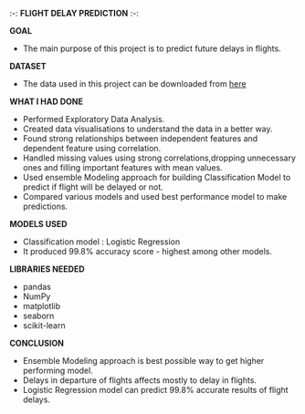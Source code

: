 :-: **FLIGHT DELAY PREDICTION** :-:

**GOAL** 
- The main purpose of this project is to predict future delays in flights.

**DATASET**
- The data used in this project can be downloaded from [here](https://www.kaggle.com/usdot/flight-delays?select=flights.csv)

**WHAT I HAD DONE**
- Performed Exploratory Data Analysis.
- Created data visualisations to understand the data in a better way.
- Found strong relationships between independent features and dependent feature using correlation.
- Handled missing values using strong correlations,dropping unnecessary ones and filling important features with mean values.
- Used ensemble Modeling approach for building Classification Model to predict if flight will be delayed or not.
- Compared various models and used best performance model to make predictions.

**MODELS USED**
- Classification model : Logistic Regression
- It produced 99.8% accuracy score - highest among other models.

**LIBRARIES NEEDED**
- pandas
- NumPy
- matplotlib
- seaborn
- scikit-learn


**CONCLUSION**
- Ensemble Modeling approach is best possible way to get higher performing model.
- Delays in departure of flights affects mostly to delay in flights.
- Logistic Regression model can predict 99.8% accurate results of flight delays.
